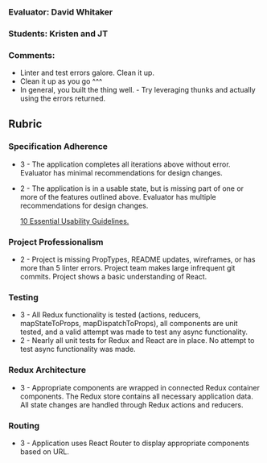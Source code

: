 ### Evaluator: David Whitaker
### Students: Kristen and JT
### Comments:

* Linter and test errors galore. Clean it up.
* Clean it up as you go ^^^
* In general, you built the thing well. - Try leveraging thunks and actually using the errors returned.

## Rubric 

### Specification Adherence

* 3 - The application completes all iterations above without error. Evaluator has minimal
  recommendations for design changes.
* 2 - The application is in a usable state, but is missing part of one or more of the 
  features outlined above. Evaluator has multiple recommendations for design
  changes.
  
  [10 Essential Usability Guidelines.](https://speckyboy.com/10-essential-web-application-usability-guidelines/)

### Project Professionalism

* 2 - Project is missing PropTypes, README updates, wireframes, or has more
  than 5 linter errors. Project team makes large infrequent git commits.
  Project shows a basic understanding of React.

### Testing

* 3 - All Redux functionality is tested (actions, reducers, mapStateToProps, mapDispatchToProps), all
  components are unit tested, and a valid attempt was made to test any async
  functionality.
* 2 - Nearly all unit tests for Redux and React are in place. No attempt to test
  async functionality was made.

### Redux Architecture

* 3 - Appropriate components are wrapped in connected Redux container components. The Redux store contains all necessary      application data. All state changes are handled through Redux actions and reducers.

### Routing

* 3 - Application uses React Router to display appropriate components based on URL.
